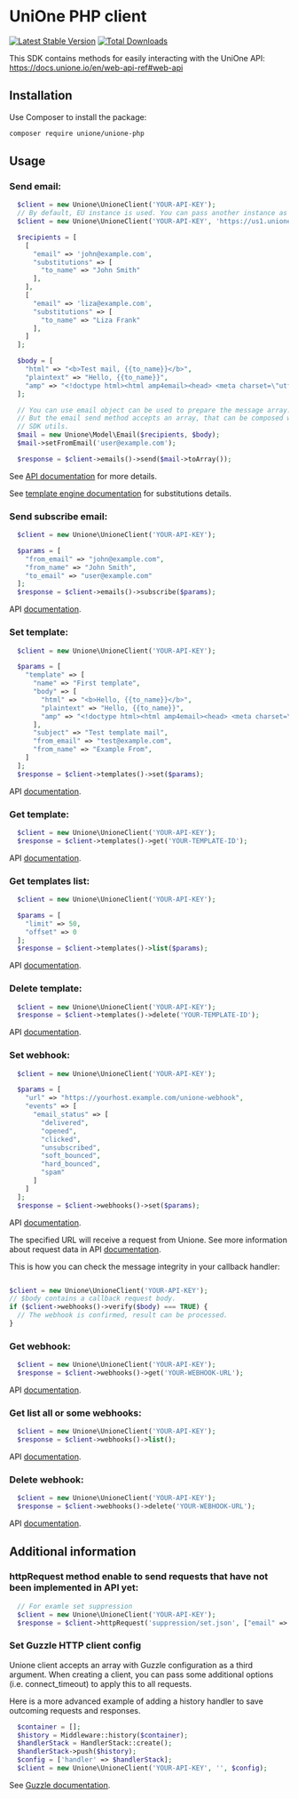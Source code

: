 # UniOne PHP client

[![Latest Stable Version](http://poser.pugx.org/unione/unione-php/v)](https://packagist.org/packages/unione/unione-php)
[![Total Downloads](http://poser.pugx.org/unione/unione-php/downloads)](https://packagist.org/packages/unione/unione-php)

This SDK contains methods for easily interacting with the UniOne API: https://docs.unione.io/en/web-api-ref#web-api

## Installation

Use Composer to install the package:

```bash
composer require unione/unione-php
```

## Usage

### Send email:
```php
  $client = new Unione\UnioneClient('YOUR-API-KEY');
  // By default, EU instance is used. You can pass another instance as 2nd argument.
  $client = new Unione\UnioneClient('YOUR-API-KEY', 'https://us1.unione.io/en/transactional/api/v1/');

  $recipients = [
    [
      "email" => 'john@example.com',
      "substitutions" => [
        "to_name" => "John Smith"
      ],
    ],
    [
      "email" => 'liza@example.com',
      "substitutions" => [
        "to_name" => "Liza Frank"
      ],
    ]
  ];

  $body = [
    "html" => "<b>Test mail, {{to_name}}</b>",
    "plaintext" => "Hello, {{to_name}}",
    "amp" => "<!doctype html><html amp4email><head> <meta charset=\"utf-8\"><script async src=\"https://cdn.ampproject.org/v0.js\"></script> <style amp4email-boilerplate>body[visibility:hidden]</style></head><body> Hello, AMP4EMAIL world.</body></html>"
  ];

  // You can use email object can be used to prepare the message array.
  // But the email send method accepts an array, that can be composed without
  // SDK utils.
  $mail = new Unione\Model\Email($recipients, $body);
  $mail->setFromEmail('user@example.com');

  $response = $client->emails()->send($mail->toArray());
```
See [API documentation](https://docs.unione.io/en/web-api-ref#email) for more details.

See [template engine documentation](https://docs.unione.io/en/simple-template-engine) for substitutions details.

### Send subscribe email:

```php
  $client = new Unione\UnioneClient('YOUR-API-KEY');

  $params = [
    "from_email" => "john@example.com",
    "from_name" => "John Smith",
    "to_email" => "user@example.com"
  ];
  $response = $client->emails()->subscribe($params);
```
API [documentation](https://docs.unione.io/en/web-api-ref#email-subscribe).

### Set template:
```php
  $client = new Unione\UnioneClient('YOUR-API-KEY');

  $params = [
    "template" => [
      "name" => "First template",
      "body" => [
        "html" => "<b>Hello, {{to_name}}</b>",
        "plaintext" => "Hello, {{to_name}}",
        "amp" => "<!doctype html><html amp4email><head> <meta charset=\"utf-8\"><script async src=\"https://cdn.ampproject.org/v0.js\"></script> <style amp4email-boilerplate>body[visibility:hidden]</style></head><body> Hello, AMP4EMAIL world.</body></html>"
      ],
      "subject" => "Test template mail",
      "from_email" => "test@example.com",
      "from_name" => "Example From",
    ]
  ];
  $response = $client->templates()->set($params);
```
API [documentation](https://docs.unione.io/en/web-api-ref#template).

### Get template:
```php
  $client = new Unione\UnioneClient('YOUR-API-KEY');
  $response = $client->templates()->get('YOUR-TEMPLATE-ID');
```
API [documentation](https://docs.unione.io/en/web-api-ref#template-get).

### Get templates list:
```php
  $client = new Unione\UnioneClient('YOUR-API-KEY');

  $params = [
    "limit" => 50,
    "offset" => 0
  ];
  $response = $client->templates()->list($params);
```
API [documentation](https://docs.unione.io/en/web-api-ref#template-list).

### Delete template:
```php
  $client = new Unione\UnioneClient('YOUR-API-KEY');
  $response = $client->templates()->delete('YOUR-TEMPLATE-ID');
```
API [documentation](https://docs.unione.io/en/web-api-ref#template-delete).

### Set webhook:
```php
  $client = new Unione\UnioneClient('YOUR-API-KEY');

  $params = [
    "url" => "https://yourhost.example.com/unione-webhook",
    "events" => [
      "email_status" => [
        "delivered",
        "opened",
        "clicked",
        "unsubscribed",
        "soft_bounced",
        "hard_bounced",
        "spam"
      ]
    ]
  ];
  $response = $client->webhooks()->set($params);
```
API [documentation](https://docs.unione.io/en/web-api-ref#webhook-set).

The specified URL will receive a request from Unione. See more information about request data in API [documentation](https://docs.unione.io/en/web-api-ref#callback-format).

This is how you can check the message integrity in your callback handler:

```php

$client = new Unione\UnioneClient('YOUR-API-KEY');
// $body contains a callback request body.
if ($client->webhooks()->verify($body) === TRUE) {
  // The webhook is confirmed, result can be processed.
}
```

### Get webhook:
```php
  $client = new Unione\UnioneClient('YOUR-API-KEY');
  $response = $client->webhooks()->get('YOUR-WEBHOOK-URL');
```
API [documentation](https://docs.unione.io/en/web-api-ref#webhook-get).

### Get list all or some webhooks:
```php
  $client = new Unione\UnioneClient('YOUR-API-KEY');
  $response = $client->webhooks()->list();
```
API [documentation](https://docs.unione.io/en/web-api-ref#webhook-list).

### Delete webhook:
```php
  $client = new Unione\UnioneClient('YOUR-API-KEY');
  $response = $client->webhooks()->delete('YOUR-WEBHOOK-URL');
```
API [documentation](https://docs.unione.io/en/web-api-ref#webhook-delete).

## Additional information

### httpRequest method enable to send requests that have not been implemented in API yet:

```php
  // For examle set suppression
  $client = new Unione\UnioneClient('YOUR-API-KEY');
  $response = $client->httpRequest('suppression/set.json', ["email" => "user@example.com", "cause" => "unsubscribed"]);
```


### Set Guzzle HTTP client config

Unione client accepts an array with Guzzle configuration as a third argument.
When creating a client, you can pass some additional options (i.e. connect_timeout)
to apply this to all requests.

Here is a more advanced example of adding a history handler to save outcoming
requests and responses.

```php
  $container = [];
  $history = Middleware::history($container);
  $handlerStack = HandlerStack::create();
  $handlerStack->push($history);
  $config = ['handler' => $handlerStack];
  $client = new Unione\UnioneClient('YOUR-API-KEY', '', $config);
```

See [Guzzle documentation](https://docs.guzzlephp.org/en/stable/request-options.html).
